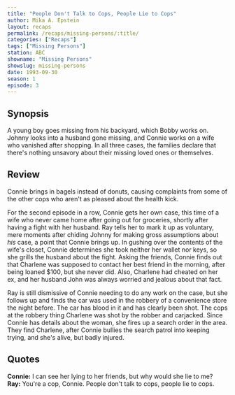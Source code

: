 ```yaml
---
title: "People Don't Talk to Cops, People Lie to Cops"
author: Mika A. Epstein
layout: recaps
permalink: /recaps/missing-persons/:title/
categories: ["Recaps"]
tags: ["Missing Persons"]
station: ABC
showname: "Missing Persons"
showslug: missing-persons
date: 1993-09-30
season: 1
episode: 3
---
```


## Synopsis

A young boy goes missing from his backyard, which Bobby works on. Johnny looks into a husband gone missing, and Connie works on a wife who vanished after shopping. In all three cases, the families declare that there's nothing unsavory about their missing loved ones or themselves.

## Review

Connie brings in bagels instead of donuts, causing complaints from some of the other cops who aren't as pleased about the health kick.

For the second episode in a row, Connie gets her own case, this time of a wife who never came home after going out for groceries, shortly after having a fight with her husband. Ray tells her to mark it up as voluntary, mere moments after chiding Johnny for making gross assumptions about *his* case, a point that Connie brings up. In gushing over the contents of the wife's closet, Connie determines she took neither her wallet nor keys, so she grills the husband about the fight. Asking the friends, Connie finds out that Charlene was supposed to contact her best friend in the morning, after being loaned $100, but she never did. Also, Charlene had cheated on her ex, and her husband John was always worried and jealous about that fact.

Ray is still dismissive of Connie needing to do any work on the case, but she follows up and finds the car was used in the robbery of a convenience store the night before. The car has blood in it and has clearly been shot. The cops at the robbery thing Charlene was shot by the robber and carjacked. Since Connie has details about the woman, she fires up a search order in the area. They find Charlene, after Connie bullies the search patrol into keeping trying, and she's alive, but badly injured.

## Quotes

**Connie:** I can see her lying to her friends, but why would she lie to me?
**Ray:** You're a cop, Connie. People don't talk to cops, people lie to cops.
